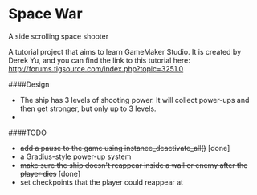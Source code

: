Space War
=========

A side scrolling space shooter

A tutorial project that aims to learn GameMaker Studio. It is created by Derek Yu, and you can find the link to
this tutorial here: http://forums.tigsource.com/index.php?topic=3251.0

####Design

* The ship has 3 levels of shooting power. It will collect power-ups and then get stronger, but only up to 3 levels.
* 

####TODO

* ~~add a pause to the game using instance_deactivate_all()~~ [done]  
* a Gradius-style power-up system
* ~~make sure the ship doesn't reappear inside a wall or enemy after the player dies~~ [done] 
* set checkpoints that the player could reappear at

